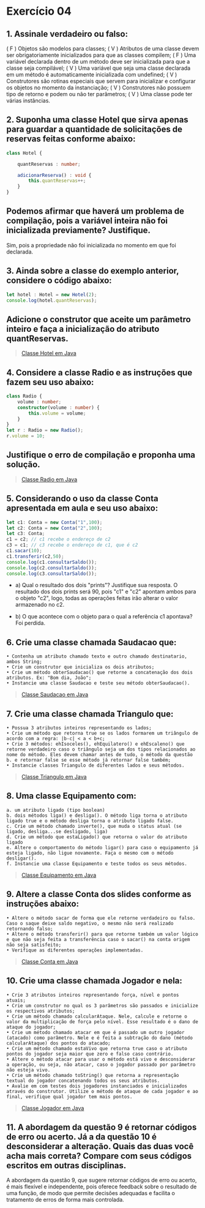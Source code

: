 # Exercício 04

## 1. Assinale verdadeiro ou falso:

( F ) Objetos são modelos para classes;
( V ) Atributos de uma classe devem ser obrigatoriamente inicializados para que as
classes compilem;
( F ) Uma variável declarada dentro de um método deve ser inicializada para que a
classe seja compilável;
( V ) Uma variável que seja uma classe declarada em um método é automaticamente
inicializada com undefined;
( V ) Construtores são rotinas especiais que servem para inicializar e configurar os
objetos no momento da instanciação;
( V ) Construtores não possuem tipo de retorno e podem ou não ter parâmetros;
( V ) Uma classe pode ter várias instâncias.

## 2. Suponha uma classe Hotel que sirva apenas para guardar a quantidade de solicitações de reservas feitas conforme abaixo:

```typeScript
class Hotel {

    quantReservas : number;

    adicionarReserva() : void {
        this.quantReservas++;
    }
}
```

## Podemos afirmar que haverá um problema de compilação, pois a variável inteira não foi inicializada previamente? Justifique.
Sim, pois a propriedade não foi inicializada no momento em que foi declarada.

## 3. Ainda sobre a classe do exemplo anterior, considere o código abaixo:

```typeScript
let hotel : Hotel = new Hotel(2);
console.log(hotel.quantReservas);
```

## Adicione o construtor que aceite um parâmetro inteiro e faça a inicialização do atributo quantReservas.

>[Classe Hotel em Java](https://github.com/samleticias/POO-ADS/blob/main/Exercicio04/questao3.java)<br>

## 4. Considere a classe Radio e as instruções que fazem seu uso abaixo:

```typeScript
class Radio {
    volume : number;
    constructor(volume : number) {
        this.volume = volume;
    }
}
let r : Radio = new Radio();
r.volume = 10;
```

## Justifique o erro de compilação e proponha uma solução.

>[Classe Radio em Java](https://github.com/samleticias/POO-ADS/blob/main/Exercicio04/questao4.java)<br>

## 5. Considerando o uso da classe Conta apresentada em aula e seu uso abaixo:

```typeScript
let c1: Conta = new Conta("1",100);
let c2: Conta = new Conta("2",100);
let c3: Conta;
c1 = c2; // c1 recebe o endereço de c2
c3 = c1; // c3 recebe o endereço de c1, que é c2 
c1.sacar(10);
c1.transferir(c2,50);
console.log(c1.consultarSaldo());
console.log(c2.consultarSaldo());
console.log(c3.consultarSaldo());
```

- a) Qual o resultado dos dois "prints"? Justifique sua resposta.
O resultado dos dois prints será 90, pois "c1" e "c2" apontam ambos para o objeto "c2", logo,
todas as operações feitas irão alterar o valor armazenado no c2.

- b) O que acontece com o objeto para o qual a referência c1 apontava?
Foi perdida.

## 6. Crie uma classe chamada Saudacao que:
    • Contenha um atributo chamado texto e outro chamado destinatario, ambos String;
    • Crie um construtor que inicializa os dois atributos;
    • Crie um método obterSaudacao() que retorne a concatenação dos dois atributos. Ex: "Bom dia, João";
    • Instancie uma classe Saudacao e teste seu método obterSaudacao().

>[Classe Saudacao em Java](https://github.com/samleticias/POO-ADS/blob/main/Exercicio04/questao6.java)<br>

## 7. Crie uma classe chamada Triangulo que:
    • Possua 3 atributos inteiros representando os lados;
    • Crie um método que retorna true se os lados formarem um triângulo de acordo com a regra: |b-c| < a < b+c;
    • Crie 3 métodos: ehIsoceles(), ehEquilatero() e ehEscaleno() que retorne verdadeiro caso o triângulo seja um dos tipos relacionados ao nome do método. Eles devem chamar antes de tudo, o método da questão b. e retornar false se esse método já retornar false também;
    • Instancie classes Triangulo de diferentes lados e seus métodos.

>[Classe Triangulo em Java](https://github.com/samleticias/POO-ADS/blob/main/Exercicio04/questao7.java)<br>

## 8. Uma classe Equipamento com:
    a. um atributo ligado (tipo boolean)
    b. dois métodos liga() e desliga(). O método liga torna o atributo ligado true e o método desliga torna o atributo ligado false.
    c. Crie um método chamado inverte(), que muda o status atual (se ligado, desliga...se desligado, liga)
    d. Crie um método que estaLigado() que retorna o valor do atributo ligado
    e. Altere o comportamento do método ligar() para caso o equipamento já esteja ligado, não ligue novamente. Faça o mesmo com o método desligar().
    f. Instancie uma classe Equipamento e teste todos os seus métodos.

>[Classe Equipamento em Java](https://github.com/samleticias/POO-ADS/blob/main/Exercicio04/questao8.java)<br>

## 9. Altere a classe Conta dos slides conforme as instruções abaixo:
    • Altere o método sacar de forma que ele retorne verdadeiro ou falso. Caso o saque deixe saldo negativo, o mesmo não será realizado retornando falso;
    • Altere o método transferir() para que retorne também um valor lógico e que não seja feita a transferência caso o sacar() na conta origem não seja satisfeito;
    • Verifique as diferentes operações implementadas.

>[Classe Conta em Java](https://github.com/samleticias/POO-ADS/blob/main/Exercicio04/questao9.java)<br>

## 10. Crie uma classe chamada Jogador e nela:
    • Crie 3 atributos inteiros representando força, nível e pontos atuais;
    • Crie um construtor no qual os 3 parâmetros são passados e inicialize os respectivos atributos;
    • Crie um método chamado calcularAtaque. Nele, calcule e retorne o valor da multiplicação de força pelo nível. Esse resultado é o dano de ataque do jogador;
    • Crie um método chamado atacar em que é passado um outro jogador (atacado) como parâmetro. Nele e é feita a subtração do dano (método calcularAtaque) dos pontos do atacado;
    • Crie um método chamado estaVivo que retorna true caso o atributo pontos do jogador seja maior que zero e falso caso contrário.
    • Altere o método atacar para usar o método está vivo e desconsiderar a operação, ou seja, não atacar, caso o jogador passado por parâmetro não esteja vivo.
    • Crie um método chamado toString() que retorna a representação textual do jogador concatenando todos os seus atributos.
    • Avalie em com testes dois jogadores instanciados e inicializados através do construtor. Utilize o método de ataque de cada jogador e ao final, verifique qual jogador tem mais pontos.

>[Classe Jogador em Java](https://github.com/samleticias/POO-ADS/blob/main/Exercicio04/questao10.java)<br>

## 11. A abordagem da questão 9 é retornar códigos de erro ou acerto. Já a da questão 10 é desconsiderar a alteração. Quais das duas você acha mais correta? Compare com seus códigos escritos em outras disciplinas.
A abordagem da questão 9, que sugere retornar códigos de erro ou acerto, é mais flexível e independente, pois oferece feedback sobre o resultado
de uma função, de modo que permite decisões adequadas e facilita o tratamento de erros de forma mais controlada.


